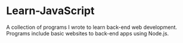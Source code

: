 # Learn-JavaScript
A collection of programs I wrote to learn back-end web development. Programs include basic websites to back-end apps using Node.js.
